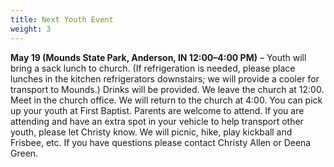 ```yaml
---
title: Next Youth Event
weight: 3
---
```


**May 19 (Mounds State Park, Anderson, IN 12:00–4:00 PM)** – Youth will bring a sack lunch to church.   (If refrigeration is needed,  please place lunches in the kitchen refrigerators  downstairs;  we  will  provide  a  cooler  for  transport  to  Mounds.)   Drinks  will  be provided.  We leave the church at 12:00.  Meet in the church office.  We will return to the church at 4:00. You can pick up your youth at First Baptist. Parents are welcome to attend. If you are attending and have an extra spot in your vehicle to help transport other youth, please let Christy know. We will picnic, hike, play kickball and Frisbee, etc.
If you have questions please contact  Christy Allen or Deena Green.